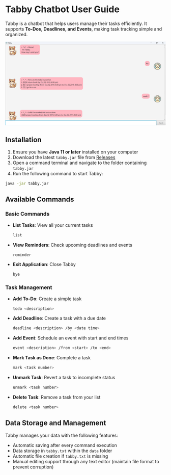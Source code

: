 # Tabby Chatbot User Guide

Tabby is a chatbot that helps users manage their tasks efficiently. It supports **To-Dos, Deadlines, and Events**, making task tracking simple and organized.

![Tabby Chatbot UI](Ui.png)

## Installation

1. Ensure you have **Java 11 or later** installed on your computer
2. Download the latest `tabby.jar` file from [Releases](https://github.com/varsha13152/ip/releases)
3. Open a command terminal and navigate to the folder containing `tabby.jar`
4. Run the following command to start Tabby:

```sh
java -jar tabby.jar
```

## Available Commands

### Basic Commands

* **List Tasks**: View all your current tasks
  ```sh
  list
  ```

* **View Reminders**: Check upcoming deadlines and events
  ```sh
  reminder
  ```

* **Exit Application**: Close Tabby
  ```sh
  bye
  ```

### Task Management

* **Add To-Do**: Create a simple task
  ```sh
  todo <description>
  ```

* **Add Deadline**: Create a task with a due date
  ```sh
  deadline <description> /by <date time>
  ```

* **Add Event**: Schedule an event with start and end times
  ```sh
  event <description> /from <start> /to <end>
  ```

* **Mark Task as Done**: Complete a task
  ```sh
  mark <task number>
  ```

* **Unmark Task**: Revert a task to incomplete status
  ```sh
  unmark <task number>
  ```

* **Delete Task**: Remove a task from your list
  ```sh
  delete <task number>
  ```

## Data Storage and Management

Tabby manages your data with the following features:

* Automatic saving after every command execution
* Data storage in `tabby.txt` within the `data` folder
* Automatic file creation if `tabby.txt` is missing
* Manual editing support through any text editor (maintain file format to prevent corruption)
```